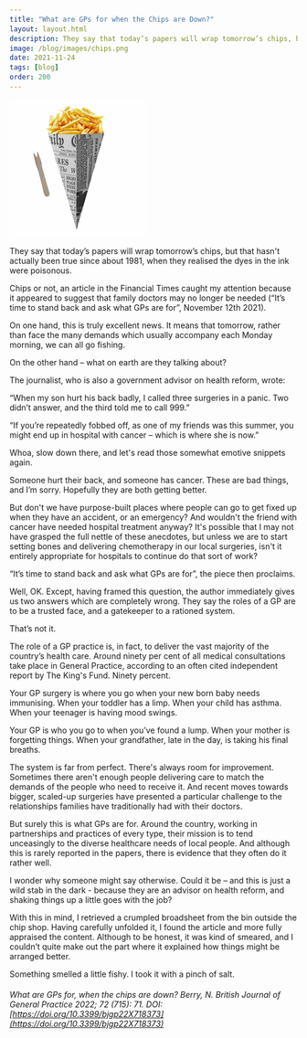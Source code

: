 ```yaml
---
title: "What are GPs for when the Chips are Down?"
layout: layout.html
description: They say that today’s papers will wrap tomorrow’s chips, but that hasn't actually been true since about 1981, when they realised the dyes in the ink were poisonous...
image: /blog/images/chips.png
date: 2021-11-24
tags: [blog]
order: 200
---
```


<img src="/blog/images/chips.png" alt="chips" class="blog-img">

They say that today’s papers will wrap tomorrow’s chips, but that hasn't actually been true since about 1981, when they realised the dyes in the ink were poisonous.

Chips or not, an article in the Financial Times caught my attention because it appeared to suggest that family doctors may no longer be needed (“It’s time to stand back and ask what GPs are for”, November 12th 2021).

On one hand, this is truly excellent news. It means that tomorrow, rather than face the many demands which usually accompany each Monday morning, we can all go fishing.

On the other hand – what on earth are they talking about?

The journalist, who is also a government advisor on health reform, wrote:

“When my son hurt his back badly, I called three surgeries in a panic. Two didn’t answer, and the third told me to call 999.”

“If you’re repeatedly fobbed off, as one of my friends was this summer, you might end up in hospital with cancer – which is where she is now.”

Whoa, slow down there, and let's read those somewhat emotive snippets again.

Someone hurt their back, and someone has cancer. These are bad things, and I’m sorry. Hopefully they are both getting better.

But don't we have purpose-built places where people can go to get fixed up when they have an accident, or an emergency? And wouldn't the friend with cancer have needed hospital treatment anyway? It's possible that I may not have grasped the full nettle of these anecdotes, but unless we are to start setting bones and delivering chemotherapy in our local surgeries, isn't it entirely appropriate for hospitals to continue do that sort of work?

“It’s time to stand back and ask what GPs are for”, the piece then proclaims.

Well, OK. Except, having framed this question, the author immediately gives us two answers which are completely wrong. They say the roles of a GP are to be a trusted face, and a gatekeeper to a rationed system.

That’s not it.

The role of a GP practice is, in fact, to deliver the vast majority of the country’s health care. Around ninety per cent of all medical consultations take place in General Practice, according to an often cited independent report by The King's Fund. Ninety percent.

Your GP surgery is where you go when your new born baby needs immunising. When your toddler has a limp. When your child has asthma. When your teenager is having mood swings.

Your GP is who you go to when you’ve found a lump. When your mother is forgetting things. When your grandfather, late in the day, is taking his final breaths.

The system is far from perfect. There's always room for improvement. Sometimes there aren't enough people delivering care to match the demands of the people who need to receive it. And recent moves towards bigger, scaled-up surgeries have presented a particular challenge to the relationships families have traditionally had with their doctors.

But surely this is what GPs are for. Around the country, working in partnerships and practices of every type, their mission is to tend unceasingly to the diverse healthcare needs of local people. And although this is rarely reported in the papers, there is evidence that they often do it rather well.

I wonder why someone might say otherwise. Could it be – and this is just a wild stab in the dark - because they are an advisor on health reform, and shaking things up a little goes with the job?

With this in mind, I retrieved a crumpled broadsheet from the bin outside the chip shop. Having carefully unfolded it, I found the article and more fully appraised the content. Although to be honest, it was kind of smeared, and I couldn’t quite make out the part where it explained how things might be arranged better.

Something smelled a little fishy. I took it with a pinch of salt.

###### What are GPs for, when the chips are down? Berry, N. British Journal of General Practice 2022; 72 (715): 71. DOI: [https://doi.org/10.3399/bjgp22X718373](https://doi.org/10.3399/bjgp22X718373)
